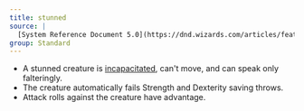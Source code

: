 ```yaml
---
title: stunned
source: |
  [System Reference Document 5.0](https://dnd.wizards.com/articles/features/systems-reference-document-srd)
group: Standard
---
```


* A stunned creature is [incapacitated](/conditions/incapacitated/), can't move, and can speak only falteringly.
* The creature automatically fails Strength and Dexterity saving throws.
* Attack rolls against the creature have advantage.
